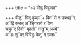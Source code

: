 +++
title = "०२ वीळु चिद्दृळ्हा"

+++
वीळु᳓ चिद् दॄळ्हा᳓+ पित᳓रो न उक्थइ᳓र्  
अ᳓द्रिं रुजन्न् अ᳓ङ्गिरसो र᳓वेण  
चक्रु᳓र् दिवो᳓ बृहतो᳓ गातु᳓म् अस्मे᳓  
अ᳓हः सु᳓वर् विविदुः केतु᳓म् उस्राः᳓